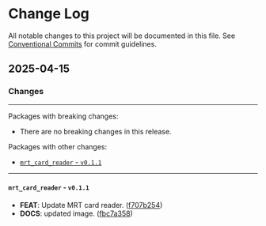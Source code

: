 # Change Log

All notable changes to this project will be documented in this file.
See [Conventional Commits](https://conventionalcommits.org) for commit guidelines.

## 2025-04-15

### Changes

---

Packages with breaking changes:

 - There are no breaking changes in this release.

Packages with other changes:

 - [`mrt_card_reader` - `v0.1.1`](#mrt_card_reader---v011)

---

#### `mrt_card_reader` - `v0.1.1`

 - **FEAT**: Update MRT card reader. ([f707b254](https://github.com/yourusername/mrt_buddy_flutter/commit/f707b25494458734b7d11c8ab33851d2d711fea4))
 - **DOCS**: updated image. ([fbc7a358](https://github.com/yourusername/mrt_buddy_flutter/commit/fbc7a3584357b86bc3cd75958ca90be452b99a73))

